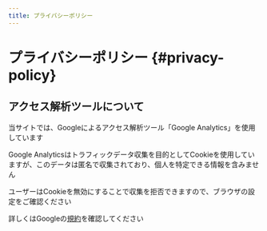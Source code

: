 ```yaml
---
title: プライバシーポリシー
---
```


# プライバシーポリシー {#privacy-policy}

## アクセス解析ツールについて
当サイトでは、Googleによるアクセス解析ツール「Google Analytics」を使用しています

Google Analyticsはトラフィックデータ収集を目的としてCookieを使用していますが、このデータは匿名で収集されており、個人を特定できる情報を含みません

ユーザーはCookieを無効にすることで収集を拒否できますので、ブラウザの設定をご確認ください

詳しくはGoogleの[規約](https://policies.google.com/technologies/partner-sites?hl=ja-JP)を確認してください